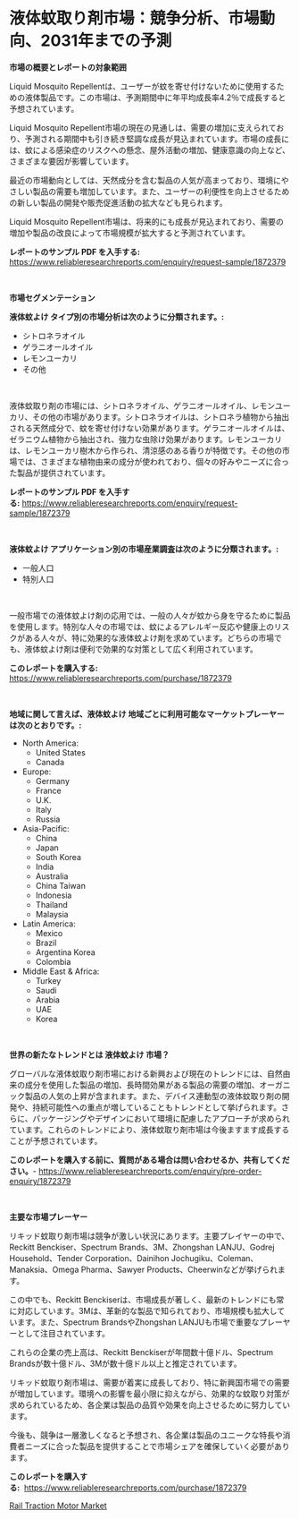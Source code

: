 <p><h1>液体蚊取り剤市場：競争分析、市場動向、2031年までの予測</h1></p><p><strong>市場の概要とレポートの対象範囲</strong></p>
<p><p>Liquid Mosquito Repellentは、ユーザーが蚊を寄せ付けないために使用するための液体製品です。この市場は、予測期間中に年平均成長率4.2％で成長すると予想されています。</p><p>Liquid Mosquito Repellent市場の現在の見通しは、需要の増加に支えられており、予測される期間中も引き続き堅調な成長が見込まれています。市場の成長には、蚊による感染症のリスクへの懸念、屋外活動の増加、健康意識の向上など、さまざまな要因が影響しています。</p><p>最近の市場動向としては、天然成分を含む製品の人気が高まっており、環境にやさしい製品の需要も増加しています。また、ユーザーの利便性を向上させるための新しい製品の開発や販売促進活動の拡大なども見られます。</p><p>Liquid Mosquito Repellent市場は、将来的にも成長が見込まれており、需要の増加や製品の改良によって市場規模が拡大すると予測されています。</p></p>
<p><strong>レポートのサンプル PDF を入手する:</strong> <a href="https://www.reliableresearchreports.com/enquiry/request-sample/1872379">https://www.reliableresearchreports.com/enquiry/request-sample/1872379</a></p>
<p>&nbsp;</p>
<p><strong>市場セグメンテーション</strong></p>
<p><strong>液体蚊よけ タイプ別の市場分析は次のように分類されます。:</strong></p>
<p><ul><li>シトロネラオイル</li><li>ゲラニオールオイル</li><li>レモンユーカリ</li><li>その他</li></ul></p>
<p>&nbsp;</p>
<p><p>液体蚊取り剤の市場には、シトロネラオイル、ゲラニオールオイル、レモンユーカリ、その他の市場があります。シトロネラオイルは、シトロネラ植物から抽出される天然成分で、蚊を寄せ付けない効果があります。ゲラニオールオイルは、ゼラニウム植物から抽出され、強力な虫除け効果があります。レモンユーカリは、レモンユーカリ樹木から作られ、清涼感のある香りが特徴です。その他の市場では、さまざまな植物由来の成分が使われており、個々の好みやニーズに合った製品が提供されています。</p></p>
<p><strong>レポートのサンプル PDF を入手する:</strong>&nbsp;<a href="https://www.reliableresearchreports.com/enquiry/request-sample/1872379">https://www.reliableresearchreports.com/enquiry/request-sample/1872379</a></p>
<p>&nbsp;</p>
<p><strong> 液体蚊よけ アプリケーション別の市場産業調査は次のように分類されます。:</strong></p>
<p><ul><li>一般人口</li><li>特別人口</li></ul></p>
<p>&nbsp;</p>
<p><p>一般市場での液体蚊よけ剤の応用では、一般の人々が蚊から身を守るために製品を使用します。特別な人々の市場では、蚊によるアレルギー反応や健康上のリスクがある人々が、特に効果的な液体蚊よけ剤を求めています。どちらの市場でも、液体蚊よけ剤は便利で効果的な対策として広く利用されています。</p></p>
<p><strong>このレポートを購入する:</strong>&nbsp; <a href="https://www.reliableresearchreports.com/purchase/1872379">https://www.reliableresearchreports.com/purchase/1872379</a></p>
<p>&nbsp;</p>
<p><strong>地域に関して言えば、液体蚊よけ 地域ごとに利用可能なマーケットプレーヤーは次のとおりです。:</strong></p>
<p><ul>
    <li>
        North America:
        <ul>
            <li>United States</li>
            <li>Canada</li>
        </ul>
    </li>
    <li>
        Europe:
        <ul>
            <li>Germany</li>
            <li>France</li>
            <li>U.K.</li>
            <li>Italy</li>
            <li>Russia</li>
        </ul>
    </li>
    <li>
        Asia-Pacific:
        <ul>
            <li>China</li>
            <li>Japan</li>
            <li>South Korea</li>
            <li>India</li>
            <li>Australia</li>
            <li>China Taiwan</li>
            <li>Indonesia</li>
            <li>Thailand</li>
            <li>Malaysia</li>
        </ul>
    </li>
    <li>
        Latin America:
        <ul>
            <li>Mexico</li>
            <li>Brazil</li>
            <li>Argentina Korea</li>
            <li>Colombia</li>
        </ul>
    </li>
    <li>
        Middle East & Africa:
        <ul>
            <li>Turkey</li>
            <li>Saudi</li>
            <li>Arabia</li>
            <li>UAE</li>
            <li>Korea</li>
        </ul>
    </li>
    </ul></p>
<p>&nbsp;</p>
<p><strong>世界の新たなトレンドとは 液体蚊よけ 市場？</strong></p>
<p><p>グローバルな液体蚊取り剤市場における新興および現在のトレンドには、自然由来の成分を使用した製品の増加、長時間効果がある製品の需要の増加、オーガニック製品の人気の上昇が含まれます。また、デバイス連動型の液体蚊取り剤の開発や、持続可能性への重点が増していることもトレンドとして挙げられます。さらに、パッケージングやデザインにおいて環境に配慮したアプローチが求められています。これらのトレンドにより、液体蚊取り剤市場は今後ますます成長することが予想されています。</p></p>
<p><strong>このレポートを購入する前に、質問がある場合は問い合わせるか、共有してください。</strong>- <a href="https://www.reliableresearchreports.com/enquiry/pre-order-enquiry/1872379">https://www.reliableresearchreports.com/enquiry/pre-order-enquiry/1872379</a></p>
<p>&nbsp;</p>
<p><strong>主要な市場プレーヤー</strong></p>
<p><p>リキッド蚊取り剤市場は競争が激しい状況にあります。主要プレイヤーの中で、Reckitt Benckiser、Spectrum Brands、3M、Zhongshan LANJU、Godrej Household、Tender Corporation、Dainihon Jochugiku、Coleman、Manaksia、Omega Pharma、Sawyer Products、Cheerwinなどが挙げられます。</p><p>この中でも、Reckitt Benckiserは、市場成長が著しく、最新のトレンドにも常に対応しています。3Mは、革新的な製品で知られており、市場規模も拡大しています。また、Spectrum BrandsやZhongshan LANJUも市場で重要なプレーヤーとして注目されています。</p><p>これらの企業の売上高は、Reckitt Benckiserが年間数十億ドル、Spectrum Brandsが数十億ドル、3Mが数十億ドル以上と推定されています。</p><p>リキッド蚊取り剤市場は、需要が着実に成長しており、特に新興国市場での需要が増加しています。環境への影響を最小限に抑えながら、効果的な蚊取り対策が求められているため、各企業は製品の品質や効果を向上させるために努力しています。</p><p>今後も、競争は一層激しくなると予想され、各企業は製品のユニークな特長や消費者ニーズに合った製品を提供することで市場シェアを確保していく必要があります。</p></p>
<p><strong>このレポートを購入する:</strong>&nbsp;&nbsp;<a href="https://www.reliableresearchreports.com/purchase/1872379">https://www.reliableresearchreports.com/purchase/1872379</a></p>
<p><p><a href="https://extreme-scabiosa-c81.notion.site/Rail-Traction-Motor-Market-Size-and-Growth-Market-Segmentation-Regional-and-Country-Breakdowns-an-4fde5bd8c99e4128afa6797ad203a08a">Rail Traction Motor Market</a></p></p>